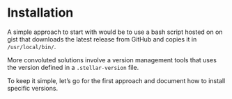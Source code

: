 # Installation

A simple approach to start with would be to use a bash script hosted on on gist that downloads the latest release from GitHub and copies it in `/usr/local/bin/`.

More convoluted solutions involve a version management tools that uses the version defined in a `.stellar-version` file. 

To keep it simple, let’s go for the first approach and document how to install specific versions.